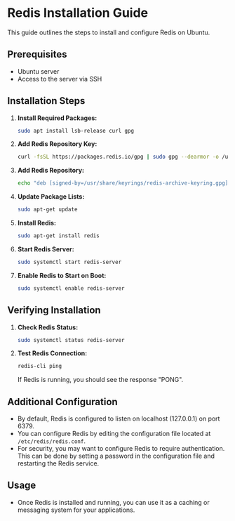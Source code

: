 # Redis Installation Guide

This guide outlines the steps to install and configure Redis on Ubuntu.

## Prerequisites
- Ubuntu server
- Access to the server via SSH

## Installation Steps

1. **Install Required Packages:**
    ```bash
    sudo apt install lsb-release curl gpg
    ```

2. **Add Redis Repository Key:**
    ```bash
    curl -fsSL https://packages.redis.io/gpg | sudo gpg --dearmor -o /usr/share/keyrings/redis-archive-keyring.gpg
    ```

3. **Add Redis Repository:**
    ```bash
    echo "deb [signed-by=/usr/share/keyrings/redis-archive-keyring.gpg] https://packages.redis.io/deb $(lsb_release -cs) main" | sudo tee /etc/apt/sources.list.d/redis.list
    ```

4. **Update Package Lists:**
    ```bash
    sudo apt-get update
    ```

5. **Install Redis:**
    ```bash
    sudo apt-get install redis
    ```

6. **Start Redis Server:**
    ```bash
    sudo systemctl start redis-server
    ```

7. **Enable Redis to Start on Boot:**
    ```bash
    sudo systemctl enable redis-server
    ```

## Verifying Installation

1. **Check Redis Status:**
    ```bash
    sudo systemctl status redis-server
    ```

2. **Test Redis Connection:**
    ```bash
    redis-cli ping
    ```

    If Redis is running, you should see the response "PONG".

## Additional Configuration

- By default, Redis is configured to listen on localhost (127.0.0.1) on port 6379. 
- You can configure Redis by editing the configuration file located at `/etc/redis/redis.conf`.
- For security, you may want to configure Redis to require authentication. This can be done by setting a password in the configuration file and restarting the Redis service.

## Usage

- Once Redis is installed and running, you can use it as a caching or messaging system for your applications.

